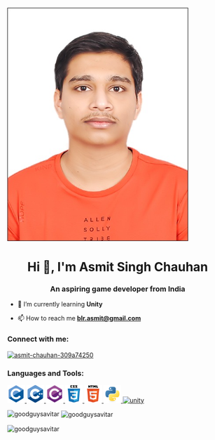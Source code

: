 ![Photo](https://github.com/GoodGuySavitar/GoodGuySavitar/blob/main/Images/PASSPORT%20PHOTO.jpeg) 
<h1 align="center">Hi 👋, I'm Asmit Singh Chauhan</h1>
<h3 align="center">An aspiring game developer from India</h3>

- 🌱 I’m currently learning **Unity**

- 📫 How to reach me **blr.asmit@gmail.com**

<h3 align="left">Connect with me:</h3>
<p align="left">
<a href="https://linkedin.com/in/asmit-chauhan-309a74250" target="blank"><img align="center" src="https://raw.githubusercontent.com/rahuldkjain/github-profile-readme-generator/master/src/images/icons/Social/linked-in-alt.svg" alt="asmit-chauhan-309a74250" height="30" width="40" /></a>
</p>

<h3 align="left">Languages and Tools:</h3>
<p align="left"> <a href="https://www.cprogramming.com/" target="_blank" rel="noreferrer"> <img src="https://raw.githubusercontent.com/devicons/devicon/master/icons/c/c-original.svg" alt="c" width="40" height="40"/> </a> <a href="https://www.w3schools.com/cpp/" target="_blank" rel="noreferrer"> <img src="https://raw.githubusercontent.com/devicons/devicon/master/icons/cplusplus/cplusplus-original.svg" alt="cplusplus" width="40" height="40"/> </a> <a href="https://www.w3schools.com/cs/" target="_blank" rel="noreferrer"> <img src="https://raw.githubusercontent.com/devicons/devicon/master/icons/csharp/csharp-original.svg" alt="csharp" width="40" height="40"/> </a> <a href="https://www.w3schools.com/css/" target="_blank" rel="noreferrer"> <img src="https://raw.githubusercontent.com/devicons/devicon/master/icons/css3/css3-original-wordmark.svg" alt="css3" width="40" height="40"/> </a> <a href="https://www.w3.org/html/" target="_blank" rel="noreferrer"> <img src="https://raw.githubusercontent.com/devicons/devicon/master/icons/html5/html5-original-wordmark.svg" alt="html5" width="40" height="40"/> </a> <a href="https://www.python.org" target="_blank" rel="noreferrer"> <img src="https://raw.githubusercontent.com/devicons/devicon/master/icons/python/python-original.svg" alt="python" width="40" height="40"/> </a> <a href="https://unity.com/" target="_blank" rel="noreferrer"> <img src="https://www.vectorlogo.zone/logos/unity3d/unity3d-icon.svg" alt="unity" width="40" height="40"/> </a> </p>

<p><img align="left" src="https://github-readme-stats.vercel.app/api/top-langs?username=goodguysavitar&show_icons=true&locale=en&layout=compact" alt="goodguysavitar" /></p>

<p>&nbsp;<img align="center" src="https://github-readme-stats.vercel.app/api?username=goodguysavitar&show_icons=true&locale=en" alt="goodguysavitar" /></p>

<p><img align="center" src="https://github-readme-streak-stats.herokuapp.com/?user=goodguysavitar&" alt="goodguysavitar" /></p>
